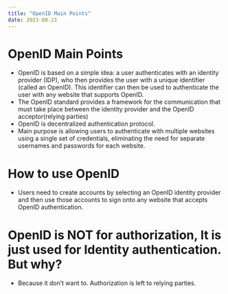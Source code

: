 ```yaml
---
title: "OpenID Main Points"
date: 2023-08-21
---
```


# OpenID Main Points

- OpenID is based on a simple idea: a user authenticates with an identity provider (IDP), who then provides the user with a unique identifier (called an OpenID). This identifier can then be used to authenticate the user with any website that supports OpenID.
- The OpenID standard provides a framework for the communication that must take place between the identity provider and the OpenID acceptor(relying parties)
- OpenID is decentralized authentication protocol.
- Main purpose is allowing users to authenticate with multiple websites using a single set of credentials, eliminating the need for separate usernames and passwords for each website.

# How to use OpenID

- Users need to create accounts by selecting an OpenID identity provider and then use those accounts to sign onto any website that accepts OpenID authentication.

# OpenID is NOT for authorization, It is just used for Identity authentication. But why?

- Because it don’t want to. Authorization is left to relying parties.
